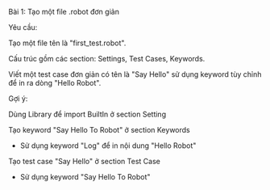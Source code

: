 Bài 1: Tạo một file .robot đơn giản

Yêu cầu:

Tạo một file tên là "first_test.robot".

Cấu trúc gồm các section: Settings, Test Cases, Keywords.

Viết một test case đơn giản có tên là "Say Hello" sử dụng keyword tùy chỉnh để in ra dòng "Hello Robot".

Gợi ý:

Dùng Library để import BuiltIn ở section Setting

Tạo keyword "Say Hello To Robot" ở section Keywords
- Sử dụng keyword "Log" để in nội dung "Hello Robot"

Tạo test case "Say Hello" ở section Test Case 
- Sử dụng keyword "Say Hello To Robot"